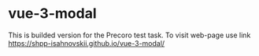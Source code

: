 # vue-3-modal
This is builded version for the Precoro test task. To visit web-page use link https://shpp-isahnovskii.github.io/vue-3-modal/
